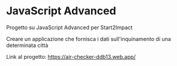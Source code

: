 # JavaScript Advanced
Progetto su JavaScript Advanced per Start2Impact 

Creare un applicazione che fornisca i dati sull'inquinamento di una determinata città

Link al progetto: https://air-checker-ddb13.web.app/
